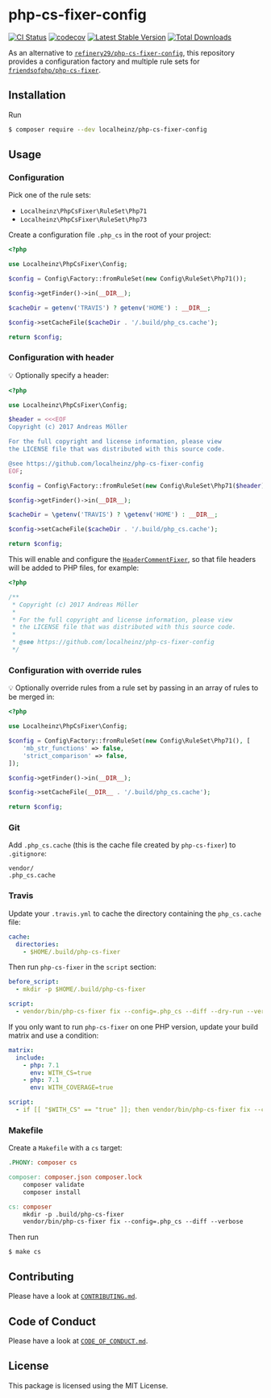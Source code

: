 # php-cs-fixer-config

[![CI Status](https://github.com/localheinz/php-cs-fixer-config/workflows/Continuous%20Integration/badge.svg)](https://github.com/localheinz/php-cs-fixer-config/actions)
[![codecov](https://codecov.io/gh/localheinz/php-cs-fixer-config/branch/master/graph/badge.svg)](https://codecov.io/gh/localheinz/php-cs-fixer-config)
[![Latest Stable Version](https://poser.pugx.org/localheinz/php-cs-fixer-config/v/stable)](https://packagist.org/packages/localheinz/php-cs-fixer-config)
[![Total Downloads](https://poser.pugx.org/localheinz/php-cs-fixer-config/downloads)](https://packagist.org/packages/localheinz/php-cs-fixer-config)

As an alternative to [`refinery29/php-cs-fixer-config`](http://github.com/refinery29/php-cs-fixer-config),
this repository provides a configuration factory and multiple rule sets for [`friendsofphp/php-cs-fixer`](http://github.com/FriendsOfPHP/PHP-CS-Fixer).

## Installation

Run

```sh
$ composer require --dev localheinz/php-cs-fixer-config
```

## Usage

### Configuration

Pick one of the rule sets:

* `Localheinz\PhpCsFixer\RuleSet\Php71`
* `Localheinz\PhpCsFixer\RuleSet\Php73`

Create a configuration file `.php_cs` in the root of your project:

```php
<?php

use Localheinz\PhpCsFixer\Config;

$config = Config\Factory::fromRuleSet(new Config\RuleSet\Php71());

$config->getFinder()->in(__DIR__);

$cacheDir = getenv('TRAVIS') ? getenv('HOME') : __DIR__;

$config->setCacheFile($cacheDir . '/.build/php_cs.cache');

return $config;
```

### Configuration with header

:bulb: Optionally specify a header:

```php
<?php

use Localheinz\PhpCsFixer\Config;

$header = <<<EOF
Copyright (c) 2017 Andreas Möller

For the full copyright and license information, please view
the LICENSE file that was distributed with this source code.

@see https://github.com/localheinz/php-cs-fixer-config
EOF;

$config = Config\Factory::fromRuleSet(new Config\RuleSet\Php71($header));

$config->getFinder()->in(__DIR__);

$cacheDir = \getenv('TRAVIS') ? \getenv('HOME') : __DIR__;

$config->setCacheFile($cacheDir . '/.build/php_cs.cache');

return $config;
```

This will enable and configure the [`HeaderCommentFixer`](https://github.com/FriendsOfPHP/PHP-CS-Fixer/blob/v2.1.1/src/Fixer/Comment/HeaderCommentFixer.php), so that
file headers will be added to PHP files, for example:

```php
<?php

/**
 * Copyright (c) 2017 Andreas Möller
 *
 * For the full copyright and license information, please view
 * the LICENSE file that was distributed with this source code.
 *
 * @see https://github.com/localheinz/php-cs-fixer-config
 */
```

### Configuration with override rules

:bulb: Optionally override rules from a rule set by passing in an array of rules to be merged in:

```php
<?php

use Localheinz\PhpCsFixer\Config;

$config = Config\Factory::fromRuleSet(new Config\RuleSet\Php71(), [
    'mb_str_functions' => false,
    'strict_comparison' => false,
]);

$config->getFinder()->in(__DIR__);

$config->setCacheFile(__DIR__ . '/.build/php_cs.cache');

return $config;
```

### Git

Add `.php_cs.cache` (this is the cache file created by `php-cs-fixer`) to `.gitignore`:

```
vendor/
.php_cs.cache
```

### Travis

Update your `.travis.yml` to cache the directory containing the `php_cs.cache` file:

```yml
cache:
  directories:
    - $HOME/.build/php-cs-fixer
```

Then run `php-cs-fixer` in the `script` section:

```yml
before_script:
  - mkdir -p $HOME/.build/php-cs-fixer

script:
  - vendor/bin/php-cs-fixer fix --config=.php_cs --diff --dry-run --verbose
```

If you only want to run `php-cs-fixer` on one PHP version, update your build matrix and use a condition:

```yml
matrix:
  include:
    - php: 7.1
      env: WITH_CS=true
    - php: 7.1
      env: WITH_COVERAGE=true

script:
  - if [[ "$WITH_CS" == "true" ]]; then vendor/bin/php-cs-fixer fix --config=.php_cs --diff --dry-run --verbose; fi
```

### Makefile

Create a `Makefile` with a `cs` target:

```Makefile
.PHONY: composer cs

composer: composer.json composer.lock
	composer validate
	composer install

cs: composer
	mkdir -p .build/php-cs-fixer
	vendor/bin/php-cs-fixer fix --config=.php_cs --diff --verbose
```

Then run

```
$ make cs
```

## Contributing

Please have a look at [`CONTRIBUTING.md`](.github/CONTRIBUTING.md).

## Code of Conduct

Please have a look at [`CODE_OF_CONDUCT.md`](.github/CODE_OF_CONDUCT.md).

## License

This package is licensed using the MIT License.
